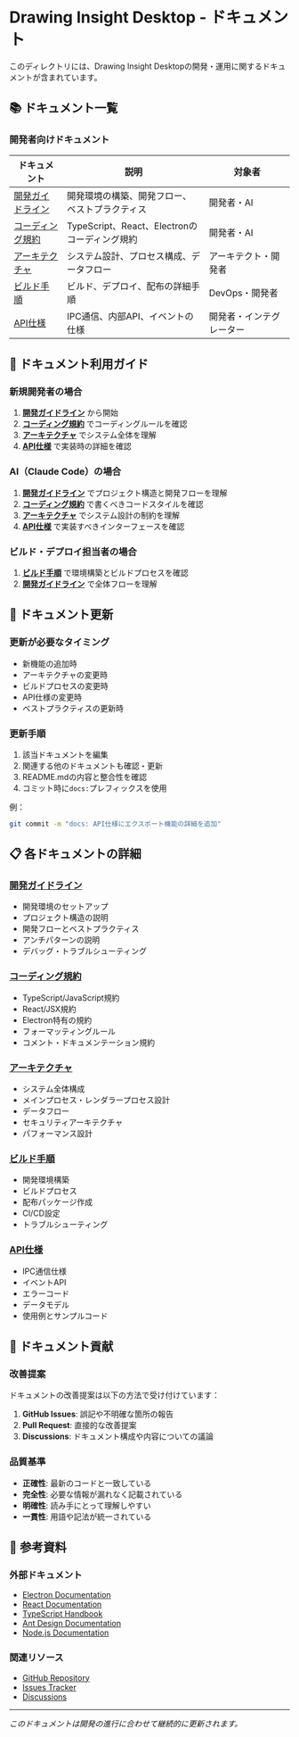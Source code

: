 # Drawing Insight Desktop - ドキュメント

このディレクトリには、Drawing Insight Desktopの開発・運用に関するドキュメントが含まれています。

## 📚 ドキュメント一覧

### 開発者向けドキュメント

| ドキュメント | 説明 | 対象者 |
|-------------|------|-------|
| [開発ガイドライン](./DEVELOPMENT_GUIDE.md) | 開発環境の構築、開発フロー、ベストプラクティス | 開発者・AI |
| [コーディング規約](./CODING_STANDARDS.md) | TypeScript、React、Electronのコーディング規約 | 開発者・AI |
| [アーキテクチャ](./ARCHITECTURE.md) | システム設計、プロセス構成、データフロー | アーキテクト・開発者 |
| [ビルド手順](./BUILD.md) | ビルド、デプロイ、配布の詳細手順 | DevOps・開発者 |
| [API仕様](./API.md) | IPC通信、内部API、イベントの仕様 | 開発者・インテグレーター |

## 🎯 ドキュメント利用ガイド

### 新規開発者の場合

1. **[開発ガイドライン](./DEVELOPMENT_GUIDE.md)** から開始
2. **[コーディング規約](./CODING_STANDARDS.md)** でコーディングルールを確認
3. **[アーキテクチャ](./ARCHITECTURE.md)** でシステム全体を理解
4. **[API仕様](./API.md)** で実装時の詳細を確認

### AI（Claude Code）の場合

1. **[開発ガイドライン](./DEVELOPMENT_GUIDE.md)** でプロジェクト構造と開発フローを理解
2. **[コーディング規約](./CODING_STANDARDS.md)** で書くべきコードスタイルを確認
3. **[アーキテクチャ](./ARCHITECTURE.md)** でシステム設計の制約を理解
4. **[API仕様](./API.md)** で実装すべきインターフェースを確認

### ビルド・デプロイ担当者の場合

1. **[ビルド手順](./BUILD.md)** で環境構築とビルドプロセスを確認
2. **[開発ガイドライン](./DEVELOPMENT_GUIDE.md)** で全体フローを理解

## 🔄 ドキュメント更新

### 更新が必要なタイミング

- 新機能の追加時
- アーキテクチャの変更時
- ビルドプロセスの変更時
- API仕様の変更時
- ベストプラクティスの更新時

### 更新手順

1. 該当ドキュメントを編集
2. 関連する他のドキュメントも確認・更新
3. README.mdの内容と整合性を確認
4. コミット時に`docs:`プレフィックスを使用

例：
```bash
git commit -m "docs: API仕様にエクスポート機能の詳細を追加"
```

## 📋 各ドキュメントの詳細

### [開発ガイドライン](./DEVELOPMENT_GUIDE.md)
- 開発環境のセットアップ
- プロジェクト構造の説明
- 開発フローとベストプラクティス
- アンチパターンの説明
- デバッグ・トラブルシューティング

### [コーディング規約](./CODING_STANDARDS.md)
- TypeScript/JavaScript規約
- React/JSX規約
- Electron特有の規約
- フォーマッティングルール
- コメント・ドキュメンテーション規約

### [アーキテクチャ](./ARCHITECTURE.md)
- システム全体構成
- メインプロセス・レンダラープロセス設計
- データフロー
- セキュリティアーキテクチャ
- パフォーマンス設計

### [ビルド手順](./BUILD.md)
- 開発環境構築
- ビルドプロセス
- 配布パッケージ作成
- CI/CD設定
- トラブルシューティング

### [API仕様](./API.md)
- IPC通信仕様
- イベントAPI
- エラーコード
- データモデル
- 使用例とサンプルコード

## 🤝 ドキュメント貢献

### 改善提案

ドキュメントの改善提案は以下の方法で受け付けています：

1. **GitHub Issues**: 誤記や不明確な箇所の報告
2. **Pull Request**: 直接的な改善提案
3. **Discussions**: ドキュメント構成や内容についての議論

### 品質基準

- **正確性**: 最新のコードと一致している
- **完全性**: 必要な情報が漏れなく記載されている
- **明確性**: 読み手にとって理解しやすい
- **一貫性**: 用語や記法が統一されている

## 📖 参考資料

### 外部ドキュメント

- [Electron Documentation](https://electronjs.org/docs)
- [React Documentation](https://reactjs.org/docs)
- [TypeScript Handbook](https://typescriptlang.org/docs/)
- [Ant Design Documentation](https://ant.design/docs/react/introduce)
- [Node.js Documentation](https://nodejs.org/docs/)

### 関連リソース

- [GitHub Repository](https://github.com/genkis3zu/drawing-insight-desktop)
- [Issues Tracker](https://github.com/genkis3zu/drawing-insight-desktop/issues)
- [Discussions](https://github.com/genkis3zu/drawing-insight-desktop/discussions)

---

*このドキュメントは開発の進行に合わせて継続的に更新されます。*